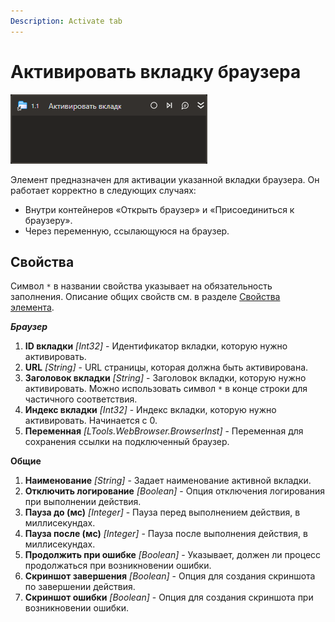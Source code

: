 ```yaml
---
Description: Activate tab
---
```


# Активировать вкладку браузера

![](<../../../.gitbook/assets1/studio-linux-elements-basic/browser-tab-activate-activity.png>)

Элемент предназначен для активации указанной вкладки браузера. Он работает корректно в следующих случаях:
- Внутри контейнеров «Открыть браузер» и «Присоединиться к браузеру».
- Через переменную, ссылающуюся на браузер.

## Свойства

Символ `*` в названии свойства указывает на обязательность заполнения. 
Описание общих свойств см. в разделе [Свойства элемента](https://docs.primo-rpa.ru/primo-rpa/primo-studio/process/elements#svoistva-elementa).

***Браузер***    
1. **ID вкладки** *[Int32]* - Идентификатор вкладки, которую нужно активировать.
1. **URL** *[String]* - URL страницы, которая должна быть активирована.
1. **Заголовок вкладки** *[String]* - Заголовок вкладки, которую нужно активировать. Можно использовать символ `*` в конце строки для частичного соответствия.
1. **Индекс вкладки** *[Int32]* - Индекс вкладки, которую нужно активировать. Начинается с 0.
1. **Переменная** *[LTools.WebBrowser.BrowserInst]* - Переменная для сохранения ссылки на подключенный браузер.

**Общие**          
1. **Наименование** *[String]* - Задает наименование активной вкладки.
1. **Отключить логирование** *[Boolean]* - Опция отключения логирования при выполнении действия.
1. **Пауза до (мс)** *[Integer]* - Пауза перед выполнением действия, в миллисекундах.
1. **Пауза после (мс)** *[Integer]* - Пауза после выполнения действия, в миллисекундах.
1. **Продолжить при ошибке** *[Boolean]* - Указывает, должен ли процесс продолжаться при возникновении ошибки.
1. **Скриншот завершения** *[Boolean]* - Опция для создания скриншота по завершении действия.
1. **Скриншот ошибки** *[Boolean]* - Опция для создания скриншота при возникновении ошибки.


